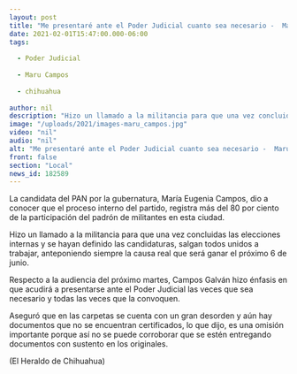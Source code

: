 ```yaml
---
layout: post
title: "Me presentaré ante el Poder Judicial cuanto sea necesario -  Maru Campos"
date: 2021-02-01T15:47:00.000-06:00
tags:
  
  - Poder Judicial
  
  - Maru Campos
  
  - chihuahua
  
author: nil
description: "Hizo un llamado a la militancia para que una vez concluidas las elecciones internas y se hayan definido las candidaturas, salgan todos unidos a trabajar"
image: "/uploads/2021/images-maru_campos.jpg"
video: "nil"
audio: "nil"
alt: "Me presentaré ante el Poder Judicial cuanto sea necesario -  Maru Campos"
front: false
section: "Local"
news_id: 182589
---
```


La candidata del PAN por la gubernatura, María Eugenia Campos, dio a conocer que el proceso interno del partido, registra más del 80 por ciento de la participación del padrón de militantes en esta ciudad.

Hizo un llamado a la militancia para que una vez concluidas las elecciones internas y se hayan definido las candidaturas, salgan todos unidos a trabajar, anteponiendo siempre la causa real que será ganar el próximo 6 de junio.

Respecto a la audiencia del próximo martes, Campos Galván hizo énfasis en que acudirá a presentarse ante el Poder Judicial las veces que sea necesario y todas las veces que la convoquen.

Aseguró que en las carpetas se cuenta con un gran desorden y aún hay documentos que no se encuentran certificados, lo que dijo, es una omisión importante porque así no se puede corroborar que se estén entregando documentos con sustento en los originales.

(El Heraldo de Chihuahua)